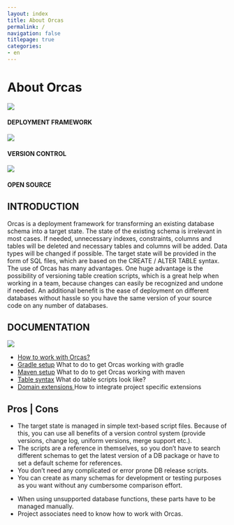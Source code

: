 ```yaml
---
layout: index
title: About Orcas
permalink: /
navigation: false
titlepage: true 
categories: 
- en
---
```


<div id="titlepage-title"><h1>About Orcas</h1></div>
<div>
<div class="clearfix" >
    <div>
        <img src="./assets/db_icon.png">
        <h4>DEPLOYMENT FRAMEWORK</h4>
    </div>
    <div>
        <img src="./assets/script_icon.png"/>
        <h4>VERSION CONTROL</h4>
    </div>
    <div>
        <img  src="./assets/osi_keyhole.png">
        <h4>OPEN SOURCE</h4>
    </div>
    <div >
    <h2>INTRODUCTION</h2>
        Orcas is a deployment framework for transforming an existing database schema into a target state. The state of the existing schema is irrelevant in most cases. If needed, unnecessary indexes, constraints, columns and tables will be deleted and necessary tables and columns will be added.
        Data types will be changed if possible. The target state will be provided in the form of SQL files, which are based on the CREATE / ALTER TABLE syntax. The use of Orcas has many advantages. One huge advantage is the possibility of versioning table creation scripts, which is a great help when working in a team, because changes can easily be recognized and undone if needed. An additional benefit is the ease of deployment on different databases without hassle so you have the same version of your source code on any number of databases.
     </div>
</div>

<div class="clearfix" id="documentation-list">
    <h2>DOCUMENTATION</h2>
    <div><img src="./assets/docs_icon.png"/></div>
    <div>
        <ul>
            <li>
                <a href="{{site.baseurl}}/docs/usage/">How to work with Orcas?</a>
            </li>
            <li>
                <a href="{{site.baseurl}}/docs/getting-started-gradle//">Gradle setup</a> What to do to get Orcas working with gradle
            </li>
            <li>
                <a href="{{site.baseurl}}/docs/getting-started-maven//">Maven setup</a> What to do to get Orcas working with maven
            </li>
            <li>
                <a href="{{site.baseurl}}/docs/statics-syntax/">Table syntax</a> What do table scripts look like?
            </li>
            <li>
                <a href="{{site.baseurl}}/docs/domain-extension/">Domain extensions </a> 
                How to integrate project specific extensions
            </li>
        </ul>
    </div>
</div>
<div class="clearfix" id="pros-cons">
    <h2>Pros | Cons</h2>
    <div class="pros">
        <ul>
            <li>The target state is managed in simple text-based script files. Because of this, you can use all benefits of a version control system (provide versions, change log, uniform versions, merge support etc.).</li>
            <li>The scripts are a reference in themselves, so you don’t have to search different schemas to get the latest version of a DB package or have to set a default scheme for references.</li>
            <li>You don’t need any complicated or error prone DB release scripts.</li>
            <li>You can create as many schemas for development or testing purposes as you want without any cumbersome comparison effort.</li>
       </ul>
    </div>
    <div class="cons">
        <ul>
            <li>When using unsupported database functions, these parts have to be managed manually.</li>
            <li>Project associates need to know how to work with Orcas.</li>
        </ul>
    </div>
</div>
</div>
